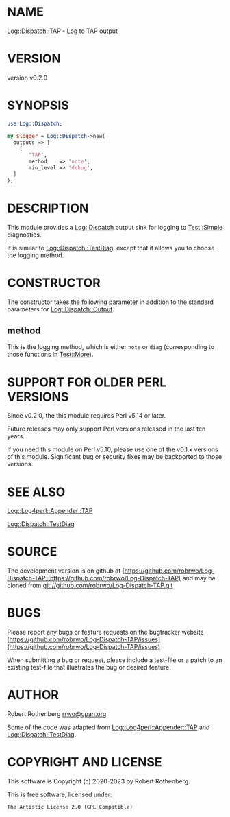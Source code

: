 # NAME

Log::Dispatch::TAP - Log to TAP output

# VERSION

version v0.2.0

# SYNOPSIS

```perl
use Log::Dispatch;

my $logger = Log::Dispatch->new(
  outputs => [
    [
       'TAP',
       method    => 'note',
       min_level => 'debug',
  ]
);
```

# DESCRIPTION

This module provides a [Log::Dispatch](https://metacpan.org/pod/Log%3A%3ADispatch) output sink for logging to
[Test::Simple](https://metacpan.org/pod/Test%3A%3ASimple) diagnostics.

It is similar to [Log::Dispatch::TestDiag](https://metacpan.org/pod/Log%3A%3ADispatch%3A%3ATestDiag), except that it allows you
to choose the logging method.

# CONSTRUCTOR

The constructor takes the following parameter in addition to the
standard parameters for [Log::Dispatch::Output](https://metacpan.org/pod/Log%3A%3ADispatch%3A%3AOutput).

## method

This is the logging method, which is either `note` or `diag`
(corresponding to those functions in [Test::More](https://metacpan.org/pod/Test%3A%3AMore)).

# SUPPORT FOR OLDER PERL VERSIONS

Since v0.2.0, the this module requires Perl v5.14 or later.

Future releases may only support Perl versions released in the last ten years.

If you need this module on Perl v5.10, please use one of the v0.1.x
versions of this module.  Significant bug or security fixes may be
backported to those versions.

# SEE ALSO

[Log::Log4perl::Appender::TAP](https://metacpan.org/pod/Log%3A%3ALog4perl%3A%3AAppender%3A%3ATAP)

[Log::Dispatch::TestDiag](https://metacpan.org/pod/Log%3A%3ADispatch%3A%3ATestDiag)

# SOURCE

The development version is on github at [https://github.com/robrwo/Log-Dispatch-TAP](https://github.com/robrwo/Log-Dispatch-TAP)
and may be cloned from [git://github.com/robrwo/Log-Dispatch-TAP.git](git://github.com/robrwo/Log-Dispatch-TAP.git)

# BUGS

Please report any bugs or feature requests on the bugtracker website
[https://github.com/robrwo/Log-Dispatch-TAP/issues](https://github.com/robrwo/Log-Dispatch-TAP/issues)

When submitting a bug or request, please include a test-file or a
patch to an existing test-file that illustrates the bug or desired
feature.

# AUTHOR

Robert Rothenberg <rrwo@cpan.org>

Some of the code was adapted from [Log::Log4perl::Appender::TAP](https://metacpan.org/pod/Log%3A%3ALog4perl%3A%3AAppender%3A%3ATAP)
and [Log::Dispatch::TestDiag](https://metacpan.org/pod/Log%3A%3ADispatch%3A%3ATestDiag).

# COPYRIGHT AND LICENSE

This software is Copyright (c) 2020-2023 by Robert Rothenberg.

This is free software, licensed under:

```
The Artistic License 2.0 (GPL Compatible)
```
